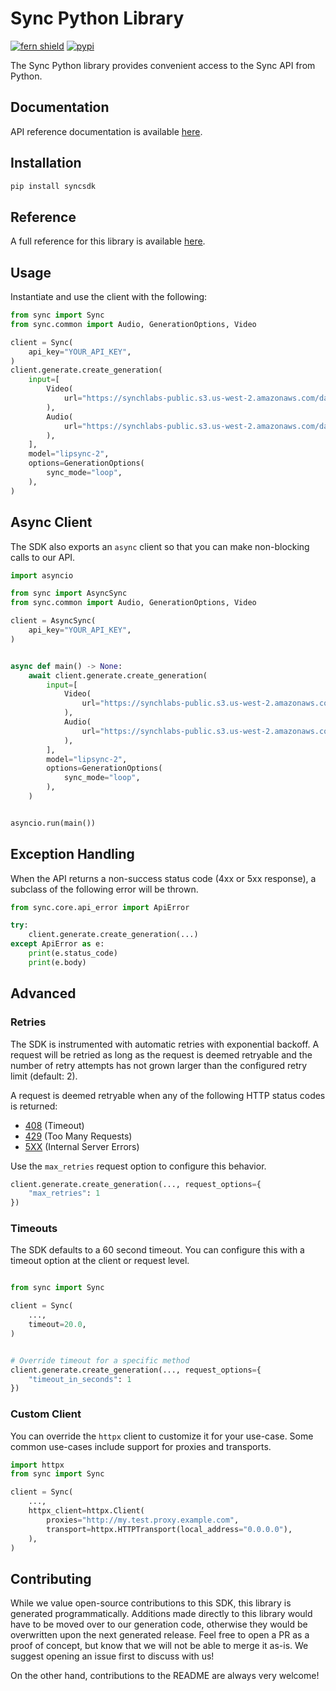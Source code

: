 # Sync Python Library

[![fern shield](https://img.shields.io/badge/%F0%9F%8C%BF-Built%20with%20Fern-brightgreen)](https://buildwithfern.com?utm_source=github&utm_medium=github&utm_campaign=readme&utm_source=https%3A%2F%2Fgithub.com%2Fsynchronicity-labs%2Fsync-python-sdk)
[![pypi](https://img.shields.io/pypi/v/syncsdk)](https://pypi.python.org/pypi/syncsdk)

The Sync Python library provides convenient access to the Sync API from Python.

## Documentation

API reference documentation is available [here](https://docs.sync.so/api-reference).

## Installation

```sh
pip install syncsdk
```

## Reference

A full reference for this library is available [here](./reference.md).

## Usage

Instantiate and use the client with the following:

```python
from sync import Sync
from sync.common import Audio, GenerationOptions, Video

client = Sync(
    api_key="YOUR_API_KEY",
)
client.generate.create_generation(
    input=[
        Video(
            url="https://synchlabs-public.s3.us-west-2.amazonaws.com/david_demo_shortvid-03a10044-7741-4cfc-816a-5bccd392d1ee.mp4",
        ),
        Audio(
            url="https://synchlabs-public.s3.us-west-2.amazonaws.com/david_demo_shortaud-27623a4f-edab-4c6a-8383-871b18961a4a.wav",
        ),
    ],
    model="lipsync-2",
    options=GenerationOptions(
        sync_mode="loop",
    ),
)
```

## Async Client

The SDK also exports an `async` client so that you can make non-blocking calls to our API.

```python
import asyncio

from sync import AsyncSync
from sync.common import Audio, GenerationOptions, Video

client = AsyncSync(
    api_key="YOUR_API_KEY",
)


async def main() -> None:
    await client.generate.create_generation(
        input=[
            Video(
                url="https://synchlabs-public.s3.us-west-2.amazonaws.com/david_demo_shortvid-03a10044-7741-4cfc-816a-5bccd392d1ee.mp4",
            ),
            Audio(
                url="https://synchlabs-public.s3.us-west-2.amazonaws.com/david_demo_shortaud-27623a4f-edab-4c6a-8383-871b18961a4a.wav",
            ),
        ],
        model="lipsync-2",
        options=GenerationOptions(
            sync_mode="loop",
        ),
    )


asyncio.run(main())
```

## Exception Handling

When the API returns a non-success status code (4xx or 5xx response), a subclass of the following error
will be thrown.

```python
from sync.core.api_error import ApiError

try:
    client.generate.create_generation(...)
except ApiError as e:
    print(e.status_code)
    print(e.body)
```

## Advanced

### Retries

The SDK is instrumented with automatic retries with exponential backoff. A request will be retried as long
as the request is deemed retryable and the number of retry attempts has not grown larger than the configured
retry limit (default: 2).

A request is deemed retryable when any of the following HTTP status codes is returned:

- [408](https://developer.mozilla.org/en-US/docs/Web/HTTP/Status/408) (Timeout)
- [429](https://developer.mozilla.org/en-US/docs/Web/HTTP/Status/429) (Too Many Requests)
- [5XX](https://developer.mozilla.org/en-US/docs/Web/HTTP/Status/500) (Internal Server Errors)

Use the `max_retries` request option to configure this behavior.

```python
client.generate.create_generation(..., request_options={
    "max_retries": 1
})
```

### Timeouts

The SDK defaults to a 60 second timeout. You can configure this with a timeout option at the client or request level.

```python

from sync import Sync

client = Sync(
    ...,
    timeout=20.0,
)


# Override timeout for a specific method
client.generate.create_generation(..., request_options={
    "timeout_in_seconds": 1
})
```

### Custom Client

You can override the `httpx` client to customize it for your use-case. Some common use-cases include support for proxies
and transports.

```python
import httpx
from sync import Sync

client = Sync(
    ...,
    httpx_client=httpx.Client(
        proxies="http://my.test.proxy.example.com",
        transport=httpx.HTTPTransport(local_address="0.0.0.0"),
    ),
)
```

## Contributing

While we value open-source contributions to this SDK, this library is generated programmatically.
Additions made directly to this library would have to be moved over to our generation code,
otherwise they would be overwritten upon the next generated release. Feel free to open a PR as
a proof of concept, but know that we will not be able to merge it as-is. We suggest opening
an issue first to discuss with us!

On the other hand, contributions to the README are always very welcome!
